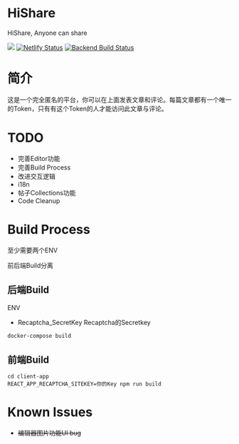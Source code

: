 # HiShare
HiShare, Anyone can share

[![](https://img.shields.io/badge/version-0.03-blue.svg)]()
[![Netlify Status](https://api.netlify.com/api/v1/badges/88d7032b-d5e1-4d85-a2c2-fe778687ac0d/deploy-status)](https://app.netlify.com/sites/laughing-turing-d49777/deploys)
[![Backend Build Status](https://dev.azure.com/oxifus/wuhaochen/_apis/build/status/cjim8889.HiShare?branchName=master)](https://dev.azure.com/oxifus/wuhaochen/_build/latest?definitionId=5&branchName=master)

# 简介
这是一个完全匿名的平台，你可以在上面发表文章和评论。每篇文章都有一个唯一的Token，只有有这个Token的人才能访问此文章与评论。

# TODO
* 完善Editor功能
* 完善Build Process
* 改进交互逻辑
* i18n
* 帖子Collections功能
* Code Cleanup

# Build Process
至少需要两个ENV

前后端Build分离

## 后端Build
ENV
* Recaptcha_SecretKey Recaptcha的Secretkey
```bash
docker-compose build
```

## 前端Build
```
cd client-app
REACT_APP_RECAPTCHA_SITEKEY=你的Key npm run build
```



# Known Issues
* <s>编辑器图片功能UI bug</s>
